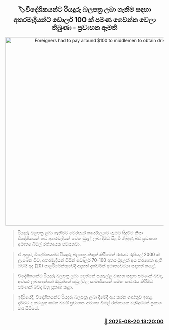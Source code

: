<p align='center'><b><h2 align='center' title='Foreigners had to pay around $100 to middlemen to obtain driver's licenses - Transport Minister'>🏷විදේශිකයන්ට රියදුරු බලපත්‍ර ලබා ගැනීම සඳහා අතරමැදියන්ට ඩොලර් 100 ක් පමණ ගෙවන්න වෙලා තිබුණා - ප්‍රවාහන ඇමති</h2></b></p>
<p align='center'><img src='https://helakuru.sgp1.cdn.digitaloceanspaces.com/esana/images/lib/bimal-rathnayake-parliment-nn.jpg' width='600' alt='Foreigners had to pay around $100 to middlemen to obtain driver's licenses - Transport Minister'></p>

> රියදුරු බලපත්‍ර ලබා ගැනීමට වේරහැර කාර්යාලයට යෑමට සිදුවීම නිසා විදේශිකයන් හට අතරමැදියන් වෙත මුදල් ලබා දීමට සිදු වී තිබුණු බව ප්‍රවාහන අමාත්‍ය බිමල් රත්නායක පවසනවා.

> ඒ අනුව, විදේශිකයන්ට රියදුරු බලපත්‍ර නිකුත් කිරීමෙන් රජයට රුපියල් 2000 ක් ලැබෙන විට, අතරමැදියන් විසින් ඩොලර් 70-100 අතර මුදලක් අය කරගෙන ඇති බවයි අද (20) පාර්ලිමේන්තුවේදී අදහස් දක්වමින් අමාත්‍යවරයා සඳහන් කළේ.

> විදේශිකයන්ට රියදුරු බලපත්‍ර ලබා දෙන්නේ සැහැල්ලු වාහන සඳහා පමණක් බවද, අවසර ලබාදෙන්නේ ඔවුන්ගේ පවුල්වල සාමාජිකයන් සමඟ සංචාරය කිරීමට පමණක් බවද ඔහු ප්‍රකාශ කළා.

> ඉදිරියේදී, විදේශිකයන්ට රියදුරු බලපත්‍ර ලබා දීමේදී අය කරන ගාස්තුව ඉහළ දැමීමට ද කටයුතු කරන බවයි ප්‍රවාහන අමාත්‍ය බිමල් රත්නායක වැඩිදුරටත් ප්‍රකාශ කර සිටියේ.



<h3 align='right'><a href='https://www.helakuru.lk/esana/p/112859/'>📅 2025-08-20 13:20:00</a></h3>
